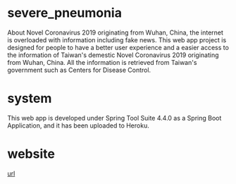 # severe_pneumonia
About Novel Coronavirus 2019 originating from Wuhan, China, the internet is overloaded with information including fake news. This web app project is designed for people to have a better user experience and a easier access to the information of Taiwan's demestic Novel Coronavirus 2019 originating from Wuhan, China. All the information is retrieved from Taiwan's government such as Centers for Disease Control.

# system
This web app is developed under Spring Tool Suite 4.4.0 as a Spring Boot Application, and it has been uploaded to Heroku.

# website
[url](https://taiwan-pneumonia.herokuapp.com)

